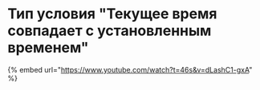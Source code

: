 # Тип условия "Текущее время совпадает с установленным временем"

{% embed url="https://www.youtube.com/watch?t=46s&v=dLashC1-gxA" %}
